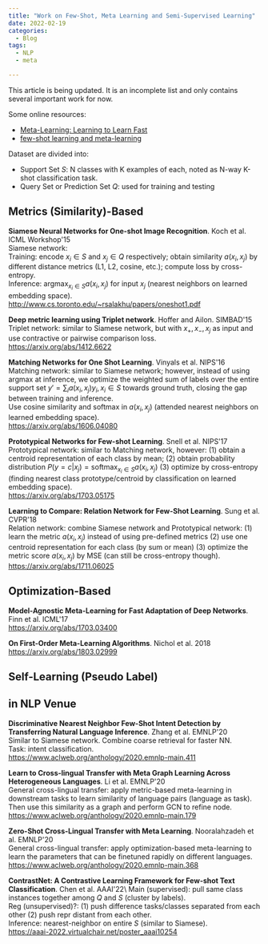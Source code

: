 ```yaml
---
title: "Work on Few-Shot, Meta Learning and Semi-Supervised Learning"
date: 2022-02-19
categories:
  - Blog
tags:
  - NLP
  - meta

---
```


This article is being updated. It is an incomplete list and only contains several important work for now.

Some online resources:

* [Meta-Learning: Learning to Learn Fast](https://lilianweng.github.io/lil-log/2018/11/30/meta-learning.html)
* [few-shot learning and meta-learning](https://www.borealisai.com/en/blog/tutorial-2-few-shot-learning-and-meta-learning-i/)

Dataset are divided into:

* Support Set $S$: N classes with K examples of each, noted as N-way K-shot classification task.
* Query Set or Prediction Set $Q$: used for training and testing


## Metrics (Similarity)-Based

**Siamese Neural Networks for One-shot Image Recognition**. Koch et al. ICML Workshop'15\
Siamese network:\
Training: encode $x_i \in S$ and $x_j \in Q$ respectively; obtain similarity $a(x_i, x_j)$ by different distance metrics (L1, L2, cosine, etc.); compute loss by cross-entropy.\
Inference: $\text{argmax}_{x_i \in S} a(x_i, x_j)$ for input $x_j$ (nearest neighbors on learned embedding space).\
<http://www.cs.toronto.edu/~rsalakhu/papers/oneshot1.pdf>

**Deep metric learning using Triplet network**. Hoffer and Ailon. SIMBAD'15\
Triplet network: similar to Siamese network, but with $x_+, x_-, x_j$ as input and use contractive or pairwise comparison loss.\
<https://arxiv.org/abs/1412.6622>

**Matching Networks for One Shot Learning**. Vinyals et al. NIPS'16\
Matching network: similar to Siamese network; however, instead of using argmax at inference, we optimize the weighted sum of labels over the entire support set $y' = \sum_{i} a(x_i, x_j)y_i, x_i \in S$ towards ground truth, closing the gap between training and inference.\
Use cosine similarity and softmax in $a(x_i, x_j)$ (attended nearest neighbors on learned embedding space).\
<https://arxiv.org/abs/1606.04080>

**Prototypical Networks for Few-shot Learning**. Snell et al. NIPS'17\
Prototypical network: similar to Matching network, however: (1) obtain a centroid representation of each class by mean; (2) obtain probability distribution $P(y = c | x_j) = \text{softmax}_{x_i \in S} a(x_i, x_j)$ (3) optimize by cross-entropy (finding nearest class prototype/centroid by classification on learned embedding space).\
<https://arxiv.org/abs/1703.05175>

**Learning to Compare: Relation Network for Few-Shot Learning**. Sung et al. CVPR'18\
Relation network: combine Siamese network and Prototypical network: (1) learn the metric $a(x_i, x_j)$ instead of using pre-defined metrics (2) use one centroid representation for each class (by sum or mean) (3) optimize the metric score $a(x_i, x_j)$ by MSE (can still be cross-entropy though).\
<https://arxiv.org/abs/1711.06025>

## Optimization-Based

**Model-Agnostic Meta-Learning for Fast Adaptation of Deep Networks**. Finn et al. ICML'17\
<https://arxiv.org/abs/1703.03400>

**On First-Order Meta-Learning Algorithms**. Nichol et al. 2018\
<https://arxiv.org/abs/1803.02999>

## Self-Learning (Pseudo Label)

## in NLP Venue

**Discriminative Nearest Neighbor Few-Shot Intent Detection by Transferring Natural Language Inference**. Zhang et al. EMNLP'20\
Similar to Siamese network. Combine coarse retrieval for faster NN.\
Task: intent classification.\
<https://www.aclweb.org/anthology/2020.emnlp-main.411>

**Learn to Cross-lingual Transfer with Meta Graph Learning Across Heterogeneous Languages**. Li et al. EMNLP'20\
General cross-lingual transfer: apply metric-based meta-learning in downstream tasks to learn similarity of language pairs (language as task). Then use this similarity as a graph and perform GCN to refine node.\
<https://www.aclweb.org/anthology/2020.emnlp-main.179>

**Zero-Shot Cross-Lingual Transfer with Meta Learning**. Nooralahzadeh et al. EMNLP'20\
General cross-lingual transfer: apply optimization-based meta-learning to learn the parameters that can be finetuned rapidly on different languages.\
<https://www.aclweb.org/anthology/2020.emnlp-main.368>

**ContrastNet: A Contrastive Learning Framework for Few-shot Text Classification**. Chen et al. AAAI'22\ 
Main (supervised): pull same class instances together among $Q$ and $S$ (cluster by labels).\
Reg (unsupervised)?: (1) push difference tasks/classes separated from each other (2) push repr distant from each other.\
Inference: nearest-neighbor on entire $S$ (similar to Siamese).\
<https://aaai-2022.virtualchair.net/poster_aaai10254>

